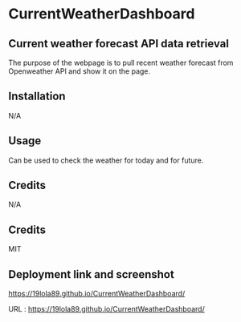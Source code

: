 # CurrentWeatherDashboard

## Current weather forecast API data retrieval

The purpose of the webpage is to pull recent weather forecast from Openweather API and show it on the page. 

## Installation 

N/A

## Usage 

Can be used to check the weather for today and for future. 
## Credits 

N/A

## Credits


MIT

## Deployment link and screenshot

https://19lola89.github.io/CurrentWeatherDashboard/

URL : https://19lola89.github.io/CurrentWeatherDashboard/




